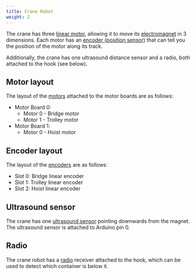 ```yaml
---
title: Crane Robot
weight: 2
---
```


The crane has three [linear motor](../../api/motor-board), allowing it to move its [electromagnet](../../api/magnet-board) in 3 dimensions. Each motor has an [encoder (position sensor)](../../api/encoder) that can tell you the position of the motor along its track.

Additionally, the crane has one ultrasound distance sensor and a radio, both attached to the hook (see below).

## Motor layout

The layout of the [motors](../../api/motor-board) attached to the motor boards are as follows:

- Motor Board 0:
    - Motor 0 - Bridge motor
    - Motor 1 - Trolley motor
- Motor Board 1:
    - Motor 0 - Hoist motor

## Encoder layout

The layout of the [encoders](../../api/encoder) are as follows:

- Slot 0: Bridge linear encoder
- Slot 1: Trolley linear encoder
- Slot 2: Hoist linear encoder

## Ultrasound sensor

The crane has one [ultrasound sensor](../../api/ultrasound) pointing downwards from the magnet. The ultrasound sensor is attached to Arduino pin 0.

## Radio

The crane robot has a [radio](../../api/radio) receiver attached to the hook, which can be used to detect which container is below it.
